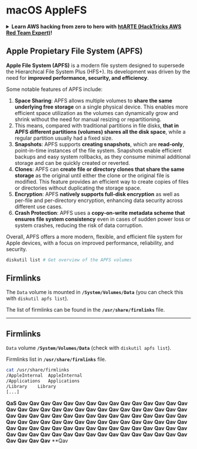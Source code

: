 # macOS AppleFS

<details>

<summary><strong>Learn AWS hacking from zero to hero with</strong> <a href="https://training.hacktricks.xyz/courses/arte"><strong>htARTE (HackTricks AWS Red Team Expert)</strong></a><strong>!</strong></summary>

Other ways to support HackTricks:

* If you want to see your **company advertised in HackTricks** or **download HackTricks in PDF** Check the [**SUBSCRIPTION PLANS**](https://github.com/sponsors/carlospolop)!
* Get the [**official PEASS & HackTricks swag**](https://peass.creator-spring.com)
* Discover [**The PEASS Family**](https://opensea.io/collection/the-peass-family), our collection of exclusive [**NFTs**](https://opensea.io/collection/the-peass-family)
* **Join the** 💬 [**Discord group**](https://discord.gg/hRep4RUj7f) or the [**telegram group**](https://t.me/peass) or **follow** us on **Twitter** 🐦 [**@carlospolopm**](https://twitter.com/hacktricks_live)**.**
* **Share your hacking tricks by submitting PRs to the** [**HackTricks**](https://github.com/carlospolop/hacktricks) and [**HackTricks Cloud**](https://github.com/carlospolop/hacktricks-cloud) github repos.

</details>

## Apple Propietary File System (APFS)

**Apple File System (APFS)** is a modern file system designed to supersede the Hierarchical File System Plus (HFS+). Its development was driven by the need for **improved performance, security, and efficiency**.

Some notable features of APFS include:

1. **Space Sharing**: APFS allows multiple volumes to **share the same underlying free storage** on a single physical device. This enables more efficient space utilization as the volumes can dynamically grow and shrink without the need for manual resizing or repartitioning.
1. This means, compared with traditional partitions in file disks, **that in APFS different partitions (volumes) shares all the disk space**, while a regular partition usually had a fixed size.
2. **Snapshots**: APFS supports **creating snapshots**, which are **read-only**, point-in-time instances of the file system. Snapshots enable efficient backups and easy system rollbacks, as they consume minimal additional storage and can be quickly created or reverted.
3. **Clones**: APFS can **create file or directory clones that share the same storage** as the original until either the clone or the original file is modified. This feature provides an efficient way to create copies of files or directories without duplicating the storage space.
4. **Encryption**: APFS **natively supports full-disk encryption** as well as per-file and per-directory encryption, enhancing data security across different use cases.
5. **Crash Protection**: APFS uses a **copy-on-write metadata scheme that ensures file system consistency** even in cases of sudden power loss or system crashes, reducing the risk of data corruption.

Overall, APFS offers a more modern, flexible, and efficient file system for Apple devices, with a focus on improved performance, reliability, and security.
```bash
diskutil list # Get overview of the APFS volumes
```
## Firmlinks

The `Data` volume is mounted in **`/System/Volumes/Data`** (you can check this with `diskutil apfs list`).

The list of firmlinks can be found in the **`/usr/share/firmlinks`** file.

---

## Firmlinks

`Data` volume **`/System/Volumes/Data`** (check with `diskutil apfs list`).

Firmlinks list in **`/usr/share/firmlinks`** file.
```bash
cat /usr/share/firmlinks
/AppleInternal	AppleInternal
/Applications	Applications
/Library	Library
[...]
```
**QaS** **Qav** **Qav** **Qav** **Qav** **Qav** **Qav** **Qav** **Qav** **Qav** **Qav** **Qav** **Qav** **Qav** **Qav** **Qav** **Qav** **Qav** **Qav** **Qav** **Qav** **Qav** **Qav** **Qav** **Qav** **Qav** **Qav** **Qav** **Qav** **Qav** **Qav** **Qav** **Qav** **Qav** **Qav** **Qav** **Qav** **Qav** **Qav** **Qav** **Qav** **Qav** **Qav** **Qav** **Qav** **Qav** **Qav** **Qav** **Qav** **Qav** **Qav** **Qav** **Qav** **Qav** **Qav** **Qav** **Qav** **Qav** **Qav** **Qav** **Qav** **Qav** **Qav** **Qav** **Qav** **Qav** **Qav** **Qav** **Qav** **Qav** **Qav** **Qav** **Qav** **Qav** **Qav** **Qav** **Qav** **Qav** **Qav** **Qav** **Qav** **Qav** **Qav** **Qav** **Qav** **Qav** **Qav** **Qav** **Qav** **Qav** **Qav** **Qav** **Qav** **Qav** **Qav** **Qav** **Qav** **Qav** **Qav** **Qav** **Qav
